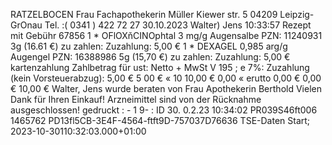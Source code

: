 RATZELBOCEN Frau Fachapothekerin Müller Kiewer str. 5 04209 Leipzig-GrOnau Tel. :( 0341 ) 422 72 27 30.10.2023 Walter) Jens 10:33:57 Rezept mit Gebühr 67856 1 * OFlOXňCINOphtal 3 mg/g Augensalbe PZN: 11240931 3g (16.61 €) zu zahlen: Zuzahlung: 5,00 € 1 * DEXAGEL 0,985 arg/g Augengel PZN: 16388986 5g (15,70 €) zu zahlen: Zuzahlung: 5,00 € kartenzahlung Zahlbetrag für ust: Netto + MwSt V 195 ; e 7%: Zuzahlung (kein Vorsteuerabzug): 5,00 € 5 00 € « 10 10,00 € 0,00 « erutto 0,00 € 0,00 € 10,00 € Walter, Jens wurde beraten von Frau Apothekerin Berthold Vielen Dank für Ihren Einkauf! Arzneimittel sind von der Rücknahme ausgeschlossen! gedruckt : - 1 9- : ID 30. 0.2.23 10:34:02 PR039S46ft006 1465762 PD13fl5CB-3E4F-4564-ftft9D-757037D76636 TSE-Daten Start; 2023-10-30110:32:03.000+01:00